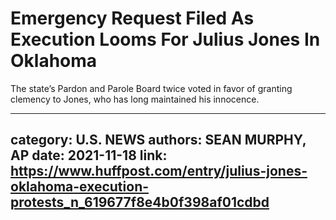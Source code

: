 # Emergency Request Filed As Execution Looms For Julius Jones In Oklahoma

The state’s Pardon and Parole Board twice voted in favor of granting clemency to Jones, who has long maintained his innocence.

---
category: U.S. NEWS
authors: SEAN MURPHY, AP
date: 2021-11-18
link: https://www.huffpost.com/entry/julius-jones-oklahoma-execution-protests_n_619677f8e4b0f398af01cdbd
---
